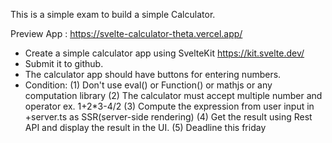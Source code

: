 This is a simple exam to build a simple Calculator.

Preview App : https://svelte-calculator-theta.vercel.app/

- Create a simple calculator app using SvelteKit https://kit.svelte.dev/
- Submit it to github.
- The calculator app should have buttons for entering numbers.
- Condition:
  (1) Don't use eval() or Function() or mathjs or any computation library
  (2) The calculator must accept multiple number and operator
  ex. 1+2\*3-4/2
  (3) Compute the expression from user input in +server.ts as SSR(server-side rendering)
  (4) Get the result using Rest API and display the result in the UI.
  (5) Deadline this friday

